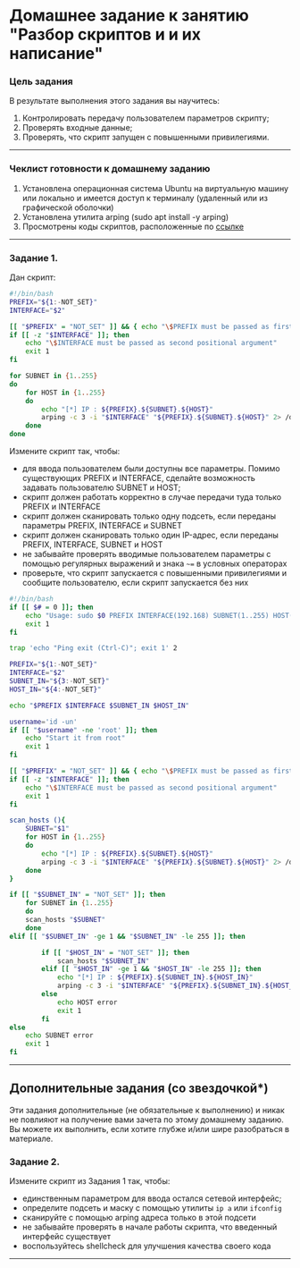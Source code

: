 # Домашнее задание к занятию "Разбор скриптов и и их написание"

### Цель задания
В результате выполнения этого задания вы научитесь:
1. Контролировать передачу пользователем параметров скрипту;
2. Проверять входные данные;
3. Проверять, что скрипт запущен с повышенными привилегиями.
------

### Чеклист готовности к домашнему заданию

1. Установлена операционная система Ubuntu на виртуальную машину или локально и имеется доступ к терминалу (удаленный или из графической оболочки)
2. Установлена утилита arping (sudo apt install -y arping)
3. Просмотрены коды скриптов, расположенные по [ссылке](5-05/)
------

### Задание 1.


Дан скрипт:

```bash
#!/bin/bash
PREFIX="${1:-NOT_SET}"
INTERFACE="$2"

[[ "$PREFIX" = "NOT_SET" ]] && { echo "\$PREFIX must be passed as first positional argument"; exit 1; }
if [[ -z "$INTERFACE" ]]; then
    echo "\$INTERFACE must be passed as second positional argument"
    exit 1
fi

for SUBNET in {1..255}
do
	for HOST in {1..255}
	do
		echo "[*] IP : ${PREFIX}.${SUBNET}.${HOST}"
		arping -c 3 -i "$INTERFACE" "${PREFIX}.${SUBNET}.${HOST}" 2> /dev/null
	done
done
```


Измените скрипт так, чтобы:

- для ввода пользователем были доступны все параметры. Помимо существующих PREFIX и INTERFACE, сделайте возможность задавать пользователю SUBNET и HOST;
- скрипт должен работать корректно в случае передачи туда только PREFIX и INTERFACE
- скрипт должен сканировать только одну подсеть, если переданы параметры PREFIX, INTERFACE и SUBNET
- скрипт должен сканировать только один IP-адрес, если переданы PREFIX, INTERFACE, SUBNET и HOST
- не забывайте проверять вводимые пользователем параметры с помощью регулярных выражений и знака `~=` в условных операторах 
- проверьте, что скрипт запускается с повышенными привилегиями и сообщите пользователю, если скрипт запускается без них

```bash
#!/bin/bash
if [[ $# = 0 ]]; then
    echo "Usage: sudo $0 PREFIX INTERFACE(192.168) SUBNET(1..255) HOST(1..255)"
    exit 1
fi

trap 'echo "Ping exit (Ctrl-C)"; exit 1' 2

PREFIX="${1:-NOT_SET}"
INTERFACE="$2"
SUBNET_IN="${3:-NOT_SET}"
HOST_IN="${4:-NOT_SET}"

echo "$PREFIX $INTERFACE $SUBNET_IN $HOST_IN"

username='id -un'
if [[ "$username" -ne 'root' ]]; then
    echo "Start it from root"
    exit 1
fi

[[ "$PREFIX" = "NOT_SET" ]] && { echo "\$PREFIX must be passed as first positional argument"; exit 1; }
if [[ -z "$INTERFACE" ]]; then
    echo "\$INTERFACE must be passed as second positional argument"
    exit 1
fi

scan_hosts (){
    SUBNET="$1"
    for HOST in {1..255}
    do
        echo "[*] IP : ${PREFIX}.${SUBNET}.${HOST}"
        arping -c 3 -i "$INTERFACE" "${PREFIX}.${SUBNET}.${HOST}" 2> /dev/null
    done
}

if [[ "$SUBNET_IN" = "NOT_SET" ]]; then
    for SUBNET in {1..255}
    do
    scan_hosts "$SUBNET"
    done
elif [[ "$SUBNET_IN" -ge 1 && "$SUBNET_IN" -le 255 ]]; then

        if [[ "$HOST_IN" = "NOT_SET" ]]; then
            scan_hosts "$SUBNET_IN"
        elif [[ "$HOST_IN" -ge 1 && "$HOST_IN" -le 255 ]]; then
            echo "[*] IP : ${PREFIX}.${SUBNET_IN}.${HOST_IN}"
            arping -c 3 -i "$INTERFACE" "${PREFIX}.${SUBNET_IN}.${HOST_IN}" 2> /dev/null
        else
            echo HOST error
            exit 1
        fi
else
    echo SUBNET error
    exit 1
fi 
```

------

## Дополнительные задания (со звездочкой*)

Эти задания дополнительные (не обязательные к выполнению) и никак не повлияют на получение вами зачета по этому домашнему заданию. Вы можете их выполнить, если хотите глубже и/или шире разобраться в материале.

### Задание 2.

Измените скрипт из Задания 1 так, чтобы:

- единственным параметром для ввода остался сетевой интерфейс;
- определите подсеть и маску с помощью утилиты `ip a` или `ifconfig`
- сканируйте с помощью arping адреса только в этой подсети
- не забывайте проверять в начале работы скрипта, что введенный интерфейс существует 
- воспользуйтесь shellcheck для улучшения качества своего кода


------
